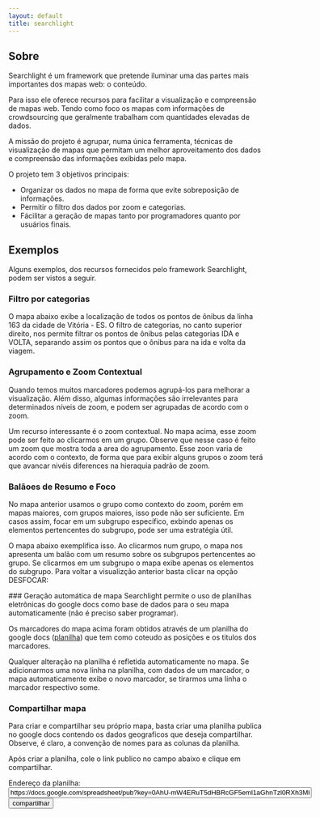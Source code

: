 ```yaml
---
layout: default
title: searchlight
---
```


Sobre
-----

Searchlight é um framework que pretende iluminar uma das partes mais importantes dos mapas web: o conteúdo.

Para isso ele oferece recursos para facilitar a visualização e compreensão de mapas web. Tendo como foco os mapas com informações de crowdsourcing que geralmente trabalham com quantidades elevadas de dados.

A missão do projeto é agrupar, numa única ferramenta, técnicas de visualização de mapas que permitam um melhor aproveitamento dos dados e compreensão das informações exibidas pelo mapa.

O projeto tem 3 objetivos principais:

* Organizar os dados no mapa de forma que evite sobreposição de informações.
* Permitir o filtro dos dados por zoom e categorias.
* Fácilitar a geração de mapas tanto por programadores quanto por usuários finais. 


Exemplos
--------
Alguns exemplos, dos recursos fornecidos pelo framework Searchlight, podem ser vistos a seguir.

### Filtro por categorias
O mapa abaixo exibe a localização de todos os pontos de ônibus da linha 163 da cidade de Vitória - ES. O filtro de categorias, no canto superior direito, nos permite filtrar os pontos de ônibus pelas categorias IDA e VOLTA, separando assim os pontos que o ônibus para na ida e volta da viagem.
<div id="map1"> </div>

### Agrupamento e Zoom Contextual

Quando temos muitos marcadores podemos agrupá-los para melhorar a visualização. Além disso, algumas informações são irrelevantes para determinados níveis de zoom, e podem ser agrupadas de acordo com o zoom.

<div id="map_cluster"> </div>

Um recurso interessante é o zoom contextual. No mapa acima, esse zoom pode ser feito ao clicarmos em um grupo. Observe que nesse caso é feito um zoom que mostra toda a area do agrupamento. Esse zoon varia de acordo com o contexto, de forma que para exibir alguns grupos o zoom terá que avancar nivéis diferences na hieraquia padrão de zoom.

### Balãoes de Resumo e Foco
No mapa anterior usamos o grupo como contexto do zoom, porém em mapas maiores, com grupos maiores, isso pode não ser suficiente. Em casos assim, focar em um subgrupo específico, exbindo apenas os elementos pertencentes do subgrupo, pode ser uma estratégia útil. 

O mapa abaixo exemplifica isso. Ao clicarmos num grupo, o mapa nos apresenta um balão com um resumo sobre os subgrupos pertencentes ao grupo. Se clicarmos em um subgrupo o mapa exibe apenas os elementos do subgrupo. Para voltar a visualizção anterior basta clicar na opção DESFOCAR: 

<div id="map"> </div>
### Geração automática de mapa
Searchlight permite o uso de planilhas eletrônicas do google docs como base de dados para o seu mapa automaticamente (não é preciso saber programar).

<div id='map_gdoc'> </div>

Os marcadores do mapa acima foram obtidos através de um planilha do google docs ([planilha](https://docs.google.com/spreadsheet/pub?key=0AhU-mW4ERuT5dHBRcGF5eml1aGhnTzl0RXh3MHdVakE&single=true&gid=0&output=html))  que tem como coteudo as posições e os titulos dos marcadores.

Qualquer alteração na planilha é refletida automaticamente no mapa. Se adicionarmos uma nova linha na planilha, com dados de um marcador, o mapa automaticamente exibe o novo marcador, se tirarmos uma linha o marcador respectivo some.

### Compartilhar mapa
Para criar e compartilhar seu próprio mapa, basta criar uma planilha publica no google docs contendo os dados geograficos que deseja compartilhar. Observe, é claro, a convenção de nomes para as colunas da planilha. 

Após criar a planilha, cole o link publico no campo abaixo e clique em compartilhar.
<form method="GET" action="view.html">Endereço da planilha:  <input type="text" style="width:600px" name="data" value="https://docs.google.com/spreadsheet/pub?key=0AhU-mW4ERuT5dHBRcGF5eml1aGhnTzl0RXh3MHdVakE&single=true&gid=0&output=html" />
  <input type="submit" value="compartilhar" />
</form>


